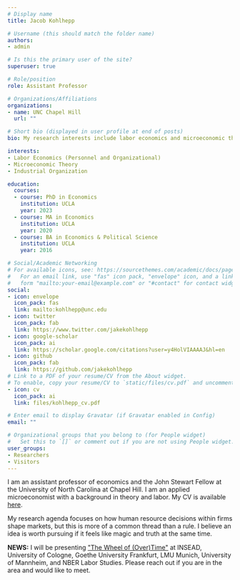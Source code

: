 ```yaml
---
# Display name
title: Jacob Kohlhepp

# Username (this should match the folder name)
authors:
- admin

# Is this the primary user of the site?
superuser: true

# Role/position
role: Assistant Professor

# Organizations/Affiliations
organizations:
- name: UNC Chapel Hill
  url: ""

# Short bio (displayed in user profile at end of posts)
bio: My research interests include labor economics and microeconomic theory.

interests:
- Labor Economics (Personnel and Organizational)
- Microeconomic Theory
- Industrial Organization

education:
  courses:
  - course: PhD in Economics
    institution: UCLA
    year: 2023
  - course: MA in Economics
    institution: UCLA
    year: 2020
  - course: BA in Economics & Political Science
    institution: UCLA
    year: 2016

# Social/Academic Networking
# For available icons, see: https://sourcethemes.com/academic/docs/page-builder/#icons
#   For an email link, use "fas" icon pack, "envelope" icon, and a link in the
#   form "mailto:your-email@example.com" or "#contact" for contact widget.
social:
- icon: envelope
  icon_pack: fas
  link: mailto:kohlhepp@unc.edu
- icon: twitter
  icon_pack: fab
  link: https://www.twitter.com/jakekohlhepp
- icon: google-scholar
  icon_pack: ai
  link: https://scholar.google.com/citations?user=y4HolVIAAAAJ&hl=en
- icon: github
  icon_pack: fab
  link: https://github.com/jakekohlhepp
# Link to a PDF of your resume/CV from the About widget.
# To enable, copy your resume/CV to `static/files/cv.pdf` and uncomment the lines below.
- icon: cv
  icon_pack: ai
  link: files/kohlhepp_cv.pdf

# Enter email to display Gravatar (if Gravatar enabled in Config)
email: ""

# Organizational groups that you belong to (for People widget)
#   Set this to `[]` or comment out if you are not using People widget.
user_groups:
- Researchers
- Visitors
---
```


I am an assistant professor of economics and the John Stewart Fellow at the University of North Carolina at Chapel Hill. I am an applied microeconomist with a background in theory and labor. My CV is available [here](files/kohlhepp_cv.pdf). 

My research agenda focuses on how human resource decisions within firms shape markets, but this is more of a common thread than a rule. I believe an idea is worth pursuing if it feels like magic and truth at the same time.

**NEWS:**  I will be presenting ["The Wheel of (Over)Time"](https://www.jkohlhepp.com/pdf/wheel_overtime_draft) at INSEAD, University of Cologne, Goethe University Frankfurt, LMU Munich, University of Mannheim, and NBER Labor Studies. Please reach out if you are in the area and would like to meet.
